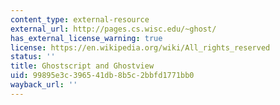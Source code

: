 ```yaml
---
content_type: external-resource
external_url: http://pages.cs.wisc.edu/~ghost/
has_external_license_warning: true
license: https://en.wikipedia.org/wiki/All_rights_reserved
status: ''
title: Ghostscript and Ghostview
uid: 99895e3c-3965-41db-8b5c-2bbfd1771bb0
wayback_url: ''
---
```

